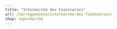 ```yaml
---
title: "Intermarché des Faïenceries"
url: /sarreguemines/intermarche-des-faienceries/
shop: supermarché
---
```

